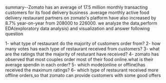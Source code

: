 summary--Zomato has an average of 17.5 million monthly transacting customers for its food delivery business .average monthly active food delivery restaurant partners on zomato's platform have also increased by 8.7% year-on-year from 208000 to 226000. we analyze the data,perform EDA(exploratory data analysis) and visualization and answer following question

1- what type of restaurant do the majority of customers order from?
2- how many votes has each type of restaurant received from customers?
3- what are the ratings that the majority of resturant have received?
4- zomato has observed that most couples order most of their food online.what is their average spendin in each order?
5- which mode(online or offline)has received the maximum ratings?
6- which type of restaurant received more offline orders,so that zomato can provide customers with some good offers
